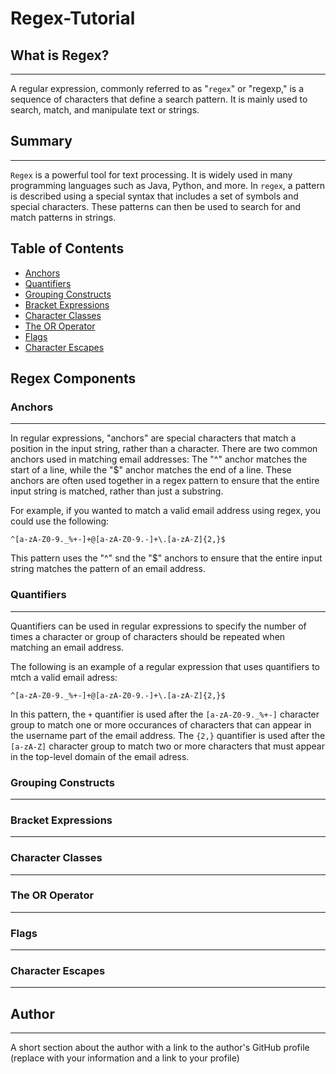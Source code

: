 # Regex-Tutorial

## What is Regex?
***

A regular expression, commonly referred to as "`regex`"  or "regexp," is a sequence of characters that define a search pattern. It is mainly used to search, match, and manipulate text or strings.

## Summary
***

`Regex` is a powerful tool for text processing. It is widely used in many programming languages such as Java, Python, and more. In `regex`, a pattern is described using a special syntax that includes a set of symbols and special characters. These patterns can then be used to search for and match patterns in strings.

## Table of Contents

- [Anchors](#anchors)
- [Quantifiers](#quantifiers)
- [Grouping Constructs](#grouping-constructs)
- [Bracket Expressions](#bracket-expressions)
- [Character Classes](#character-classes)
- [The OR Operator](#the-or-operator)
- [Flags](#flags)
- [Character Escapes](#character-escapes)

## Regex Components

### Anchors
***
In regular expressions, "anchors" are special characters that match a position in the input string, rather than a character. There are two common anchors used in matching email addresses: The "^" anchor matches the start of a line, while the "$" anchor matches the end of a line. These anchors are often used together in a regex pattern to  ensure that the entire input string is matched, rather than just a substring.

For example, if you wanted to match a valid email address using regex, you could use the following:

```
^[a-zA-Z0-9._%+-]+@[a-zA-Z0-9.-]+\.[a-zA-Z]{2,}$
```
This pattern uses the "^" snd the "$" anchors to ensure that the entire input string matches the pattern of an email address.

### Quantifiers
***
Quantifiers can be used in regular expressions to specify the number of times a character or group of characters should be repeated when matching an email address.

The following is an example of a regular expression that uses quantifiers to mtch a valid email adress:

```
^[a-zA-Z0-9._%+-]+@[a-zA-Z0-9.-]+\.[a-zA-Z]{2,}$
```

In this pattern, the `+` quantifier is used after the 
 ` [a-zA-Z0-9._%+-] ` character group to match one or more occurances of characters that can appear in the username
part of the email address. The `{2,}` quantifier is used after the `[a-zA-Z]` character group to match two or more characters that must appear in the top-level domain of the email adress. 


### Grouping Constructs
***
### Bracket Expressions
***
### Character Classes
***
### The OR Operator
***
### Flags
***
### Character Escapes
***
## Author
***
A short section about the author with a link to the author's GitHub profile (replace with your information and a link to your profile)